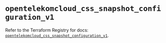 # `opentelekomcloud_css_snapshot_configuration_v1`

Refer to the Terraform Registry for docs: [`opentelekomcloud_css_snapshot_configuration_v1`](https://registry.terraform.io/providers/opentelekomcloud/opentelekomcloud/1.36.8/docs/resources/css_snapshot_configuration_v1).
